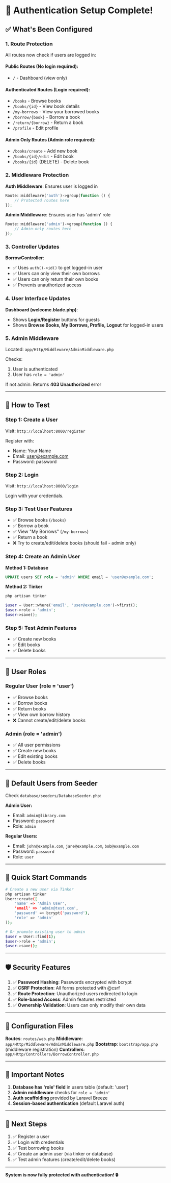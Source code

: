 # 🔐 Authentication Setup Complete!

## ✅ What's Been Configured

### 1. **Route Protection**
All routes now check if users are logged in:

#### **Public Routes** (No login required):
- `/` - Dashboard (view only)

#### **Authenticated Routes** (Login required):
- `/books` - Browse books
- `/books/{id}` - View book details
- `/my-borrows` - View your borrowed books
- `/borrow/{book}` - Borrow a book
- `/return/{borrow}` - Return a book
- `/profile` - Edit profile

#### **Admin Only Routes** (Admin role required):
- `/books/create` - Add new book
- `/books/{id}/edit` - Edit book
- `/books/{id}` (DELETE) - Delete book

### 2. **Middleware Protection**

**Auth Middleware**: Ensures user is logged in
```php
Route::middleware('auth')->group(function () {
    // Protected routes here
});
```

**Admin Middleware**: Ensures user has 'admin' role
```php
Route::middleware('admin')->group(function () {
    // Admin-only routes here
});
```

### 3. **Controller Updates**

**BorrowController**:
- ✅ Uses `auth()->id()` to get logged-in user
- ✅ Users can only view their own borrows
- ✅ Users can only return their own books
- ✅ Prevents unauthorized access

### 4. **User Interface Updates**

**Dashboard (welcome.blade.php)**:
- Shows **Login/Register** buttons for guests
- Shows **Browse Books, My Borrows, Profile, Logout** for logged-in users

### 5. **Admin Middleware**

Located: `app/Http/Middleware/AdminMiddleware.php`

Checks:
1. User is authenticated
2. User has `role = 'admin'`

If not admin: Returns **403 Unauthorized** error

---

## 🧪 How to Test

### **Step 1: Create a User**
Visit: `http://localhost:8000/register`

Register with:
- Name: Your Name
- Email: user@example.com
- Password: password

### **Step 2: Login**
Visit: `http://localhost:8000/login`

Login with your credentials.

### **Step 3: Test User Features**
- ✅ Browse books (`/books`)
- ✅ Borrow a book
- ✅ View "My Borrows" (`/my-borrows`)
- ✅ Return a book
- ❌ Try to create/edit/delete books (should fail - admin only)

### **Step 4: Create an Admin User**

**Method 1: Database**
```sql
UPDATE users SET role = 'admin' WHERE email = 'user@example.com';
```

**Method 2: Tinker**
```bash
php artisan tinker
```
```php
$user = User::where('email', 'user@example.com')->first();
$user->role = 'admin';
$user->save();
```

### **Step 5: Test Admin Features**
- ✅ Create new books
- ✅ Edit books
- ✅ Delete books

---

## 🔑 User Roles

### **Regular User** (role = 'user')
- ✅ Browse books
- ✅ Borrow books
- ✅ Return books
- ✅ View own borrow history
- ❌ Cannot create/edit/delete books

### **Admin** (role = 'admin')
- ✅ All user permissions
- ✅ Create new books
- ✅ Edit existing books
- ✅ Delete books

---

## 📝 Default Users from Seeder

Check `database/seeders/DatabaseSeeder.php`:

**Admin User:**
- Email: `admin@library.com`
- Password: `password`
- Role: `admin`

**Regular Users:**
- Email: `john@example.com`, `jane@example.com`, `bob@example.com`
- Password: `password`
- Role: `user`

---

## 🚀 Quick Start Commands

```bash
# Create a new user via Tinker
php artisan tinker
User::create([
    'name' => 'Admin User',
    'email' => 'admin@test.com',
    'password' => bcrypt('password'),
    'role' => 'admin'
]);

# Or promote existing user to admin
$user = User::find(1);
$user->role = 'admin';
$user->save();
```

---

## 🛡️ Security Features

1. ✅ **Password Hashing**: Passwords encrypted with bcrypt
2. ✅ **CSRF Protection**: All forms protected with @csrf
3. ✅ **Route Protection**: Unauthorized users redirected to login
4. ✅ **Role-based Access**: Admin features restricted
5. ✅ **Ownership Validation**: Users can only modify their own data

---

## 🔧 Configuration Files

**Routes**: `routes/web.php`
**Middleware**: `app/Http/Middleware/AdminMiddleware.php`
**Bootstrap**: `bootstrap/app.php` (middleware registration)
**Controllers**: `app/Http/Controllers/BorrowController.php`

---

## 📌 Important Notes

1. **Database has 'role' field** in users table (default: 'user')
2. **Admin middleware** checks for `role = 'admin'`
3. **Auth scaffolding** provided by Laravel Breeze
4. **Session-based authentication** (default Laravel auth)

---

## 🎯 Next Steps

1. ✅ Register a user
2. ✅ Login with credentials
3. ✅ Test borrowing books
4. ✅ Create an admin user (via tinker or database)
5. ✅ Test admin features (create/edit/delete books)

---

**System is now fully protected with authentication! 🔒**
